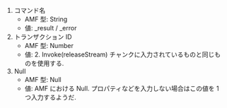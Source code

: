 1. コマンド名
   * AMF 型: String
   * 値: \_result / \_error
2. トランザクション ID
   * AMF 型: Number
   * 値: 2. Invoke(releaseStream) チャンクに入力されているものと同じものを使用する.
3. Null
   * AMF 型: Null
   * 値: AMF における Null. プロパティなどを入力しない場合はこの値を 1 つ入力するようだ.
